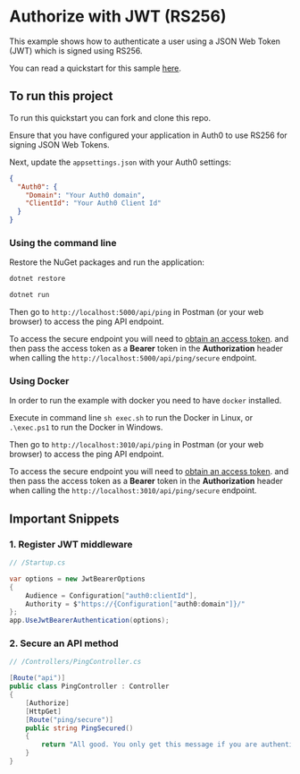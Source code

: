 # Authorize with JWT (RS256)

This example shows how to authenticate a user using a JSON Web Token (JWT) which is signed using RS256.

You can read a quickstart for this sample [here](https://auth0.com/docs/quickstart/backend/aspnet-core-webapi/01-authorization). 

## To run this project

To run this quickstart you can fork and clone this repo.

Ensure that you have configured your application in Auth0 to use RS256 for signing JSON Web Tokens.

Next, update the `appsettings.json` with your Auth0 settings:

```json
{
  "Auth0": {
    "Domain": "Your Auth0 domain",
    "ClientId": "Your Auth0 Client Id"
  } 
}
```

### Using the command line

Restore the NuGet packages and run the application:

```bash
dotnet restore

dotnet run
```

Then go to `http://localhost:5000/api/ping` in Postman (or your web browser) to access the ping API endpoint.

To access the secure endpoint you will need to [obtain an access token](https://auth0.com/docs/tokens/access-token#how-to-get-an-access-token). and then pass the access token as a **Bearer** token in the **Authorization** header when calling the `http://localhost:5000/api/ping/secure` endpoint.

### Using Docker

In order to run the example with docker you need to have `docker` installed.

Execute in command line `sh exec.sh` to run the Docker in Linux, or `.\exec.ps1` to run the Docker in Windows.

Then go to `http://localhost:3010/api/ping` in Postman (or your web browser) to access the ping API endpoint.

To access the secure endpoint you will need to [obtain an access token](https://auth0.com/docs/tokens/access-token#how-to-get-an-access-token). and then pass the access token as a **Bearer** token in the **Authorization** header when calling the `http://localhost:3010/api/ping/secure` endpoint.

## Important Snippets

### 1. Register JWT middleware

```csharp
// /Startup.cs

var options = new JwtBearerOptions
{
    Audience = Configuration["auth0:clientId"],
    Authority = $"https://{Configuration["auth0:domain"]}/"
};
app.UseJwtBearerAuthentication(options);
```

### 2. Secure an API method

```csharp
// /Controllers/PingController.cs

[Route("api")]
public class PingController : Controller
{
    [Authorize]
    [HttpGet]
    [Route("ping/secure")]
    public string PingSecured()
    {
        return "All good. You only get this message if you are authenticated.";
    }
}
```
